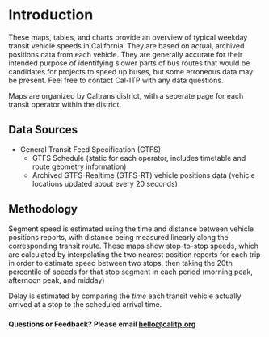 # Introduction

These maps, tables, and charts provide an overview of typical weekday transit vehicle speeds in California. They are based on actual, archived positions data from each vehicle. They are generally accurate for their intended purpose of identifying slower parts of bus routes that would be candidates for projects to speed up buses, but some erroneous data may be present. Feel free to contact Cal-ITP with any data questions.

Maps are organized by Caltrans district, with a seperate page for each transit operator within the district.

## Data Sources

* General Transit Feed Specification (GTFS)
    * GTFS Schedule (static for each operator, includes timetable and route geometry information)
    * Archived GTFS-Realtime (GTFS-RT) vehicle positions data (vehicle locations updated about every 20 seconds)

## Methodology

Segment speed is estimated using the time and distance between vehicle positions reports, with distance being measured linearly along the corresponding transit route. These maps show stop-to-stop speeds, which are calculated by interpolating the two nearest position reports for each trip in order to estimate speed between two stops, then taking the 20th percentile of speeds for that stop segment in each period (morning peak, afternoon peak, and midday)

Delay is estimated by comparing the _time_ each transit vehicle actually arrived at a stop to the scheduled arrival time.

### 
#### Questions or Feedback? Please email hello@calitp.org